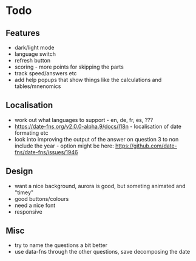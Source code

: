
# Todo

## Features
- dark/light mode
- language switch
- refresh button
- scoring - more points for skipping the parts
- track speed/answers etc
- add help popups that show things like the calculations and tables/mnenomics

## Localisation
- work out what languages to support - en, de, fr, es, ???
- https://date-fns.org/v2.0.0-alpha.9/docs/I18n - localisation of date formating etc
- look into improving the output of the answer on question 3 to non include the year - option might be here: https://github.com/date-fns/date-fns/issues/1946

## Design
- want a nice background, aurora is good, but someting animated and "timey"
- good buttons/colours
- need a nice font
- responsive

## Misc
- try to name the questions a bit better
- use data-fns through the other questions, save decomposing the date